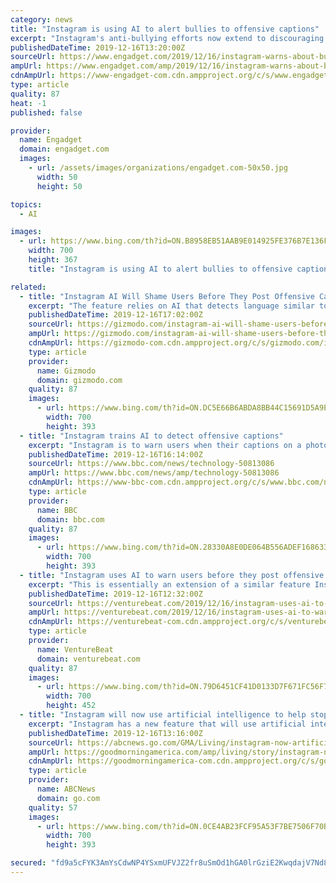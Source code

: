```yaml
---
category: news
title: "Instagram is using AI to alert bullies to offensive captions"
excerpt: "Instagram's anti-bullying efforts now extend to discouraging abusive behavior in posts, not just comments. It's introducing a feature that warns people when their post captions might be offensive, using AI to detect language similar to posts that have previously been reported. In theory, this makes bullies second-guess their vitriol ..."
publishedDateTime: 2019-12-16T13:20:00Z
sourceUrl: https://www.engadget.com/2019/12/16/instagram-warns-about-bullying-captions/
ampUrl: https://www.engadget.com/amp/2019/12/16/instagram-warns-about-bullying-captions/
cdnAmpUrl: https://www-engadget-com.cdn.ampproject.org/c/s/www.engadget.com/amp/2019/12/16/instagram-warns-about-bullying-captions/
type: article
quality: 87
heat: -1
published: false

provider:
  name: Engadget
  domain: engadget.com
  images:
    - url: /assets/images/organizations/engadget.com-50x50.jpg
      width: 50
      height: 50

topics:
  - AI

images:
  - url: https://www.bing.com/th?id=ON.B8958EB51AAB9E014925FE376B7E136F
    width: 700
    height: 367
    title: "Instagram is using AI to alert bullies to offensive captions"

related:
  - title: "Instagram AI Will Shame Users Before They Post Offensive Captions"
    excerpt: "The feature relies on AI that detects language similar to phrases and words that have been reported. When it notices “potentially offensive” captions, it warns the poster with a prompt that gives them the option to “edit caption,” “learn more,” or “share anyway.” So, while it doesn’t censor users, it lets them know they might ..."
    publishedDateTime: 2019-12-16T17:02:00Z
    sourceUrl: https://gizmodo.com/instagram-ai-will-shame-users-before-they-post-offensiv-1840459912
    ampUrl: https://gizmodo.com/instagram-ai-will-shame-users-before-they-post-offensiv-1840459912/amp
    cdnAmpUrl: https://gizmodo-com.cdn.ampproject.org/c/s/gizmodo.com/instagram-ai-will-shame-users-before-they-post-offensiv-1840459912/amp
    type: article
    provider:
      name: Gizmodo
      domain: gizmodo.com
    quality: 87
    images:
      - url: https://www.bing.com/th?id=ON.DC5E66B6ABDA8BB44C15691D5A9E5872
        width: 700
        height: 393
  - title: "Instagram trains AI to detect offensive captions"
    excerpt: "Instagram is to warn users when their captions on a photo or video could be considered offensive. The Facebook-owned company says it has trained an AI system to detect offensive captions. The idea is to give users \"a chance to pause and reconsider their words\". Instagram announced the feature in a blog on Monday, saying it would be rolled out ..."
    publishedDateTime: 2019-12-16T16:14:00Z
    sourceUrl: https://www.bbc.com/news/technology-50813086
    ampUrl: https://www.bbc.com/news/amp/technology-50813086
    cdnAmpUrl: https://www-bbc-com.cdn.ampproject.org/c/s/www.bbc.com/news/amp/technology-50813086
    type: article
    provider:
      name: BBC
      domain: bbc.com
    quality: 87
    images:
      - url: https://www.bing.com/th?id=ON.28330A8E0DE064B556ADEF168633C083
        width: 700
        height: 393
  - title: "Instagram uses AI to warn users before they post offensive captions"
    excerpt: "This is essentially an extension of a similar feature Instagram rolled out back in July aimed at the comment section — again, Instagram uses AI to detect language, warn the user, and ultimately “encourage positive interactions.” Above: Abuse alert for captions in Instagram Of course, there is nothing stopping the user from going against ..."
    publishedDateTime: 2019-12-16T12:32:00Z
    sourceUrl: https://venturebeat.com/2019/12/16/instagram-uses-ai-to-warn-users-before-they-post-offensive-captions/
    ampUrl: https://venturebeat.com/2019/12/16/instagram-uses-ai-to-warn-users-before-they-post-offensive-captions/amp/
    cdnAmpUrl: https://venturebeat-com.cdn.ampproject.org/c/s/venturebeat.com/2019/12/16/instagram-uses-ai-to-warn-users-before-they-post-offensive-captions/amp/
    type: article
    provider:
      name: VentureBeat
      domain: venturebeat.com
    quality: 87
    images:
      - url: https://www.bing.com/th?id=ON.79D6451CF41D0133D7F671FC56F70772
        width: 700
        height: 452
  - title: "Instagram will now use artificial intelligence to help stop bullying"
    excerpt: "Instagram has a new feature that will use artificial intelligence to help combat bullying. The photo-sharing social media app announced exclusively on \"Good Morning America\" that it will begin the roll-out to its billions of users on Monday. How It Works If a user writes a caption on a photo or video that the AI deems offensive, that user will ..."
    publishedDateTime: 2019-12-16T13:16:00Z
    sourceUrl: https://abcnews.go.com/GMA/Living/instagram-now-artificial-intelligence-stop-bullying/story?id=67751631
    ampUrl: https://goodmorningamerica.com/amp/living/story/instagram-now-artificial-intelligence-stop-bullying-67751631
    cdnAmpUrl: https://goodmorningamerica-com.cdn.ampproject.org/c/s/goodmorningamerica.com/amp/living/story/instagram-now-artificial-intelligence-stop-bullying-67751631
    type: article
    provider:
      name: ABCNews
      domain: go.com
    quality: 57
    images:
      - url: https://www.bing.com/th?id=ON.0CE4AB23FCF95A53F7BE7506F70B3661
        width: 700
        height: 393

secured: "fd9a5cFYK3AmYsCdwNP4YSxmUFVJZ2fr8uSmOd1hGA0lrGziE2KwqdajV7Nd8hROLe2hN9jZYdjfZyfQFU9/aeK5ya7kb5HjvO0MlEiac0e+kchL5tfTdCNinj3XrDzG2nGaVuprwP0Z2wGm6RRY8XFcRzXqVTBoZyWD7K+FqjKg2q6dDSJVsQHiwGb1+eNtYzSWRxRah2gt9/FcQDaxvkzt/fdQb7GrXJxvvzp6Onh1sC+myTE2nk3HUAON7c4jOvz5I5rpu/ZObS35NxfNbw==;I2NiaNp05j6+E7s9kxOpqg=="
---
```



